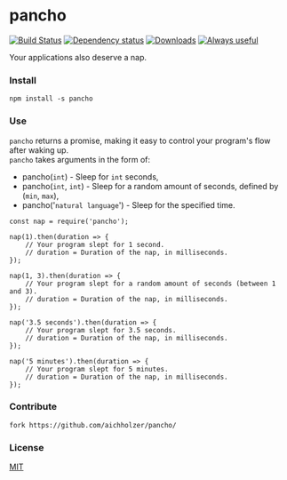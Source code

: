 # pancho
[![Build Status](https://travis-ci.org/aichholzer/pancho.svg?branch=master)](https://travis-ci.org/aichholzer/pancho)
[![Dependency status](https://gemnasium.com/badges/github.com/aichholzer/pancho.svg)](https://gemnasium.com/github.com/aichholzer/pancho)
[![Downloads](https://img.shields.io/npm/dt/pancho.svg)](https://www.npmjs.com/package/pancho)
[![Always useful](https://img.shields.io/badge/always-useful-ff6400.svg)](https://github.com/aichholzer/pancho)

Your applications also deserve a nap.


### Install
```
npm install -s pancho
```


### Use

`pancho` returns a promise, making it easy to control your program's flow after waking up.<br />
`pancho` takes arguments in the form of:

 - pancho(`int`) - Sleep for `int` seconds,
 - pancho(`int`, `int`) - Sleep for a random amount of seconds, defined by (`min`, `max`),
 - pancho('`natural language`') - Sleep for the specified time.

```
const nap = require('pancho');

nap(1).then(duration => {
    // Your program slept for 1 second.
    // duration = Duration of the nap, in milliseconds.
});

nap(1, 3).then(duration => {
    // Your program slept for a random amount of seconds (between 1 and 3).
    // duration = Duration of the nap, in milliseconds.
});

nap('3.5 seconds').then(duration => {
    // Your program slept for 3.5 seconds.
    // duration = Duration of the nap, in milliseconds.
});

nap('5 minutes').then(duration => {
    // Your program slept for 5 minutes.
    // duration = Duration of the nap, in milliseconds.
});
```


### Contribute
```
fork https://github.com/aichholzer/pancho/
```


### License

[MIT](https://github.com/aichholzer/pancho/blob/master/LICENSE)

